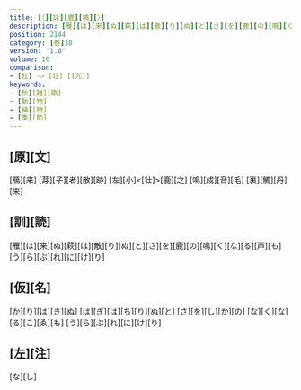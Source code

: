 ```yaml
---
title: [（][詠][鹿][鳴][）]
description: [雁][は][来][ぬ][萩][は][散][り][ぬ][と][さ][を][鹿][の][鳴][く][な][る][声][も][う][ら][ぶ][れ][に][け][り]
position: 2144
category: [巻]10
version: '1.0'
volume: 10
comparison:
- [牡] -> [壮] [[元]]
keywords:
- [秋][雑][歌]
- [動][物]
- [植][物]
- [季][節]
---
```


## [原][文]

[鴈][来] [芽][子][者][散][跡] [左][小]<[壮]>[鹿][之] [鳴][成][音][毛] [裏][觸][丹][来]

## [訓][読]

[雁][は][来][ぬ][萩][は][散][り][ぬ][と][さ][を][鹿][の][鳴][く][な][る][声][も][う][ら][ぶ][れ][に][け][り]

## [仮][名]

[か][り][は][き][ぬ] [は][ぎ][は][ち][り][ぬ][と] [さ][を][し][か][の] [な][く][な][る][こ][ゑ][も] [う][ら][ぶ][れ][に][け][り]

## [左][注]

[な][し]
